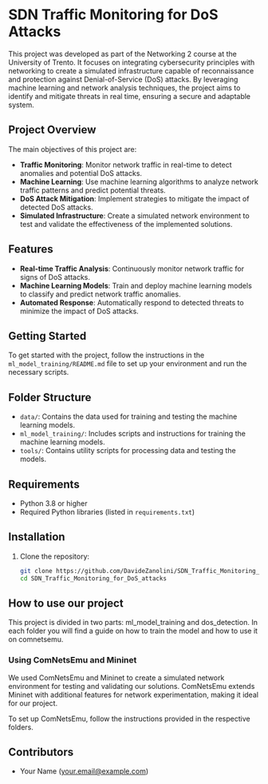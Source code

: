 # SDN Traffic Monitoring for DoS Attacks

This project was developed as part of the Networking 2 course at the University of Trento. It focuses on integrating cybersecurity principles with networking to create a simulated infrastructure capable of reconnaissance and protection against Denial-of-Service (DoS) attacks. By leveraging machine learning and network analysis techniques, the project aims to identify and mitigate threats in real time, ensuring a secure and adaptable system.

## Project Overview

The main objectives of this project are:
- **Traffic Monitoring**: Monitor network traffic in real-time to detect anomalies and potential DoS attacks.
- **Machine Learning**: Use machine learning algorithms to analyze network traffic patterns and predict potential threats.
- **DoS Attack Mitigation**: Implement strategies to mitigate the impact of detected DoS attacks.
- **Simulated Infrastructure**: Create a simulated network environment to test and validate the effectiveness of the implemented solutions.

## Features

- **Real-time Traffic Analysis**: Continuously monitor network traffic for signs of DoS attacks.
- **Machine Learning Models**: Train and deploy machine learning models to classify and predict network traffic anomalies.
- **Automated Response**: Automatically respond to detected threats to minimize the impact of DoS attacks.

## Getting Started

To get started with the project, follow the instructions in the `ml_model_training/README.md` file to set up your environment and run the necessary scripts.

## Folder Structure

- `data/`: Contains the data used for training and testing the machine learning models.
- `ml_model_training/`: Includes scripts and instructions for training the machine learning models.
- `tools/`: Contains utility scripts for processing data and testing the models.

## Requirements

- Python 3.8 or higher
- Required Python libraries (listed in `requirements.txt`)

## Installation

1. Clone the repository:
   ```sh
   git clone https://github.com/DavideZanolini/SDN_Traffic_Monitoring_for_DoS_attacks.git
   cd SDN_Traffic_Monitoring_for_DoS_attacks
   ```

## How to use our project

This project is divided in two parts: ml_model_training and dos_detection. In each folder you will find a guide on how to train the model and how to use it on comnetsemu.

### Using ComNetsEmu and Mininet

We used ComNetsEmu and Mininet to create a simulated network environment for testing and validating our solutions. ComNetsEmu extends Mininet with additional features for network experimentation, making it ideal for our project.

To set up ComNetsEmu, follow the instructions provided in the respective folders.

## Contributors

- Your Name (your.email@example.com)